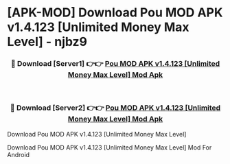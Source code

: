 # [APK-MOD] Download Pou MOD APK v1.4.123 [Unlimited Money Max Level] - njbz9


<div align="center">
<h3>🔴 Download [Server1] 👉👉 <a href="https://apk-comot.site?title=Pou_MOD_APK_v1.4.123_[Unlimited_Money_Max_Level]">Pou MOD APK v1.4.123 [Unlimited Money Max Level] Mod Apk</a></h3><br>
<h3>🔴 Download [Server2] 👉👉 <a href="https://apk-comot.site?title=Pou_MOD_APK_v1.4.123_[Unlimited_Money_Max_Level]">Pou MOD APK v1.4.123 [Unlimited Money Max Level] Mod Apk</a></h3>
</div>



Download Pou MOD APK v1.4.123 [Unlimited Money Max Level] 

Download Pou MOD APK v1.4.123 [Unlimited Money Max Level] Mod For Android